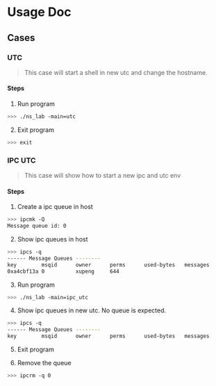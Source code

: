 # Usage Doc

## Cases

### UTC
> This case will start a shell in new utc and change the hostname.

#### Steps
1. Run program
```bash
>>> ./ns_lab -main=utc
```

2. Exit program
```bash
>>> exit
```

### IPC UTC
> This case will show how to start a new ipc and utc env

#### Steps
1. Create a ipc queue in host
```bash
>>> ipcmk -Q
Message queue id: 0
```

2. Show ipc queues in host
```bash
>>> ipcs -q
------ Message Queues --------
key        msqid      owner      perms      used-bytes   messages
0xa4cbf13a 0          xupeng     644
```

3. Run program
```bash
>>> ./ns_lab -main=ipc_utc
```

4. Show ipc queues in new utc. No queue is expected.
```bash
>>> ipcs -q
------ Message Queues --------
key        msqid      owner      perms      used-bytes   messages
```

5. Exit program

6. Remove the queue
```bash
>>> ipcrm -q 0
```
